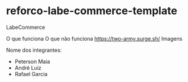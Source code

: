 # reforco-labe-commerce-template
LabeCommerce


O que funciona
O que não funciona
https://two-army.surge.sh/
Imagens

Nome dos integrantes:

- Peterson Maia
- André Luiz
- Rafael Garcia
